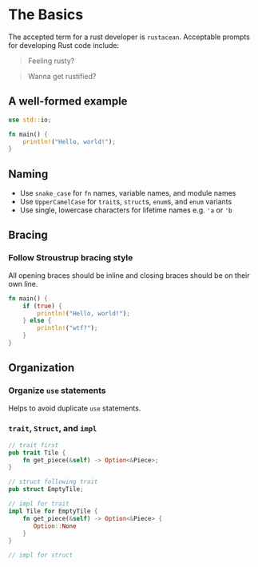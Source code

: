 # The Basics
The accepted term for a rust developer is `rustacean`. Acceptable prompts for developing Rust code include:
> Feeling rusty?

> Wanna get rustified?

## A well-formed example
``` rust
use std::io;

fn main() {
	println!("Hello, world!");
}
```

## Naming
* Use `snake_case` for `fn` names, variable names, and module names
* Use `UpperCamelCase` for `trait`s, `struct`s, `enum`s, and `enum` variants
* Use single, lowercase characters for lifetime names e.g. `'a` or `'b`

## Bracing
### Follow Stroustrup bracing style
All opening braces should be inline and closing braces should be on their own line.

``` rust
fn main() {
	if (true) {
		println!("Hello, world!");
	} else {
		println!("wtf?");
	}
}
```

## Organization
### Organize `use` statements
Helps to avoid duplicate `use` statements.

### `trait`, `Struct`, and `impl`
``` rust
// trait first
pub trait Tile {
    fn get_piece(&self) -> Option<&Piece>;
}

// struct following trait
pub struct EmptyTile;

// impl for trait
impl Tile for EmptyTile {
    fn get_piece(&self) -> Option<&Piece> {
       Option::None
    }
}

// impl for struct
```

